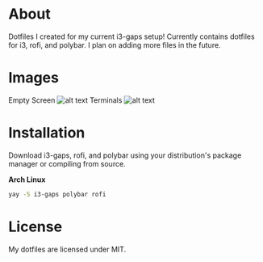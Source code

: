 # About
Dotfiles I created for my current i3-gaps setup! Currently contains dotfiles for i3, rofi, and polybar. I plan on adding more files in the future.

# Images
Empty Screen
![alt text](https://github.com/The-Evil-Dog/Blue-Horizon-Dotfiles/blob/master/screenshots/emptyScreen.png?raw=true)
Terminals
![alt text](https://github.com/The-Evil-Dog/Blue-Horizon-Dotfiles/blob/master/screenshots/terminals.png?raw=true)

# Installation
Download i3-gaps, rofi, and polybar using your distribution's package manager or compiling from source. 

**Arch Linux**
```bash
yay -S i3-gaps polybar rofi
```

# License
My dotfiles are licensed under MIT.
